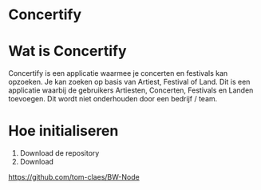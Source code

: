 # Concertify

# Wat is Concertify

Concertify is een applicatie waarmee je concerten en festivals kan opzoeken. Je kan zoeken op basis van Artiest, Festival of Land.
Dit is een applicatie waarbij de gebruikers Artiesten, Concerten, Festivals en Landen toevoegen. Dit wordt niet onderhouden door een bedrijf / team.

# Hoe initialiseren

1. Download de repository
2. Download 

https://github.com/tom-claes/BW-Node